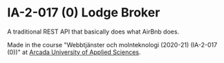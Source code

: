 # IA-2-017 (0) Lodge Broker

A traditional REST API that basically does what AirBnb does.

Made in the course "Webbtjänster och molnteknologi (2020-21) (IA-2-017 (0))" at [Arcada University of Applied Sciences](https://www.arcada.fi/en).
